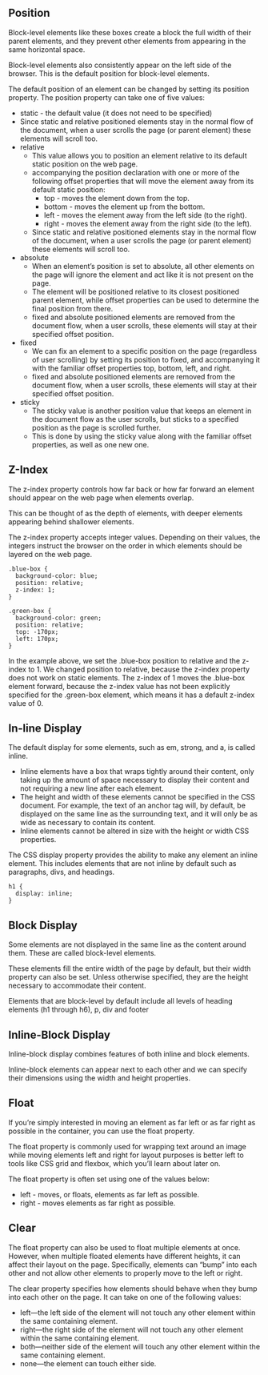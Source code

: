 ## Position

Block-level elements like these boxes create a block the full width of their parent elements, and they prevent other elements from appearing in the same horizontal space.

Block-level elements also consistently appear on the left side of the browser. This is the default position for block-level elements.

The default position of an element can be changed by setting its position property. The position property can take one of five values:

- static - the default value (it does not need to be specified)
-   Since static and relative positioned elements stay in the normal flow of the document, when a user scrolls the page (or parent element) these elements will scroll too.
- relative
  - This value allows you to position an element relative to its default static position on the web page. 
  - accompanying the position declaration with one or more of the following offset properties that will move the element away from its default static position:
    - top - moves the element down from the top.
    - bottom - moves the element up from the bottom.
    - left - moves the element away from the left side (to the right).
    - right - moves the element away from the right side (to the left).
  - Since static and relative positioned elements stay in the normal flow of the document, when a user scrolls the page (or parent element) these elements will scroll too.
- absolute
  - When an element’s position is set to absolute, all other elements on the page will ignore the element and act like it is not present on the page. 
  - The element will be positioned relative to its closest positioned parent element, while offset properties can be used to determine the final position from there.
  - fixed and absolute positioned elements are removed from the document flow, when a user scrolls, these elements will stay at their specified offset position.
- fixed
  - We can fix an element to a specific position on the page (regardless of user scrolling) by setting its position to fixed, and accompanying it with the familiar offset properties top, bottom, left, and right.
  - fixed and absolute positioned elements are removed from the document flow, when a user scrolls, these elements will stay at their specified offset position.
- sticky
  - The sticky value is another position value that keeps an element in the document flow as the user scrolls, but sticks to a specified position as the page is scrolled further.
  - This is done by using the sticky value along with the familiar offset properties, as well as one new one. 


## Z-Index

The z-index property controls how far back or how far forward an element should appear on the web page when elements overlap.

This can be thought of as the depth of elements, with deeper elements appearing behind shallower elements.

The z-index property accepts integer values. Depending on their values, the integers instruct the browser on the order in which elements should be layered on the web page.

```
.blue-box {
  background-color: blue;
  position: relative;
  z-index: 1;
}
 
.green-box {
  background-color: green;
  position: relative;
  top: -170px;
  left: 170px;
}
```
In the example above, we set the .blue-box position to relative and the z-index to 1. We changed position to relative, because the z-index property does not work on static elements. The z-index of 1 moves the .blue-box element forward, because the z-index value has not been explicitly specified for the .green-box element, which means it has a default z-index value of 0.

## In-line Display

The default display for some elements, such as em, strong, and a, is called inline.
- Inline elements have a box that wraps tightly around their content, only taking up the amount of space necessary to display their content and not requiring a new line after each element. 
- The height and width of these elements cannot be specified in the CSS document. For example, the text of an anchor tag will, by default, be displayed on the same line as the surrounding text, and it will only be as wide as necessary to contain its content. 
- Inline elements cannot be altered in size with the height or width CSS properties.

The CSS display property provides the ability to make any element an inline element. This includes elements that are not inline by default such as paragraphs, divs, and headings.

```
h1 {
  display: inline;
}
```

## Block Display

Some elements are not displayed in the same line as the content around them. These are called block-level elements.

These elements fill the entire width of the page by default, but their width property can also be set. Unless otherwise specified, they are the height necessary to accommodate their content.

Elements that are block-level by default include all levels of heading elements (h1 through h6), p, div and footer


## Inline-Block Display

Inline-block display combines features of both inline and block elements.

Inline-block elements can appear next to each other and we can specify their dimensions using the width and height properties.


## Float

If you’re simply interested in moving an element as far left or as far right as possible in the container, you can use the float property.

The float property is commonly used for wrapping text around an image while moving elements left and right for layout purposes is better left to tools like CSS grid and flexbox, which you’ll learn about later on.

The float property is often set using one of the values below:

- left - moves, or floats, elements as far left as possible.
- right - moves elements as far right as possible.



## Clear

The float property can also be used to float multiple elements at once. However, when multiple floated elements have different heights, it can affect their layout on the page. Specifically, elements can “bump” into each other and not allow other elements to properly move to the left or right.

The clear property specifies how elements should behave when they bump into each other on the page. It can take on one of the following values:

- left—the left side of the element will not touch any other element within the same containing element.
- right—the right side of the element will not touch any other element within the same containing element.
- both—neither side of the element will touch any other element within the same containing element.
- none—the element can touch either side.
